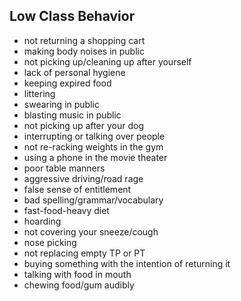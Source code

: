 ## Low Class Behavior


- not returning a shopping cart
- making body noises in public
- not picking up/cleaning up after yourself
- lack of personal hygiene
- keeping expired food
- littering
- swearing in public
- blasting music in public
- not picking up after your dog
- interrupting or talking over people
- not re-racking weights in the gym
- using a phone in the movie theater
- poor table manners
- aggressive driving/road rage
- false sense of entitlement
- bad spelling/grammar/vocabulary
- fast-food-heavy diet
- hoarding
- not covering your sneeze/cough
- nose picking
- not replacing empty TP or PT
- buying something with the intention of returning it
- talking with food in mouth
- chewing food/gum audibly
